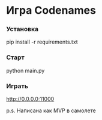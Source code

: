 # Игра Codenames

### Установка 
pip install -r requirements.txt

### Старт
python main.py

### Играть
http://0.0.0.0:11000

p.s. Написана как MVP в самолете
